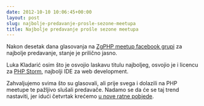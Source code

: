 ```yaml
---
date: 2012-10-10 10:06:45+00:00
layout: post
slug: najbolje-predavanje-prosle-sezone-meetupa
title: Najbolje predavanje prošle sezone meetupa
---
```


Nakon desetak dana glasovanja na [ZgPHP meetup facebook grupi](https://www.facebook.com/groups/109975399119270/) za najbolje predavanje, stanje je prilično jasno.

Luka Kladarić osim što je osvojio laskavu titulu najboljeg, osvojio je i licencu za [PHP Storm](http://www.jetbrains.com/phpstorm/), najbolji IDE za web development.

Zahvaljujemo svima što su glasovali, ali prije svega i dolazili na PHP meetupe te pažljivo slušali predavače. Nadamo se da će se taj trend nastaviti, jer idući četvrtak krećemo [u nove ratne pobjede](http://zgphp.org/2012/10/zgphp-meetup-14-u-nove-ratne-pobjede/).
